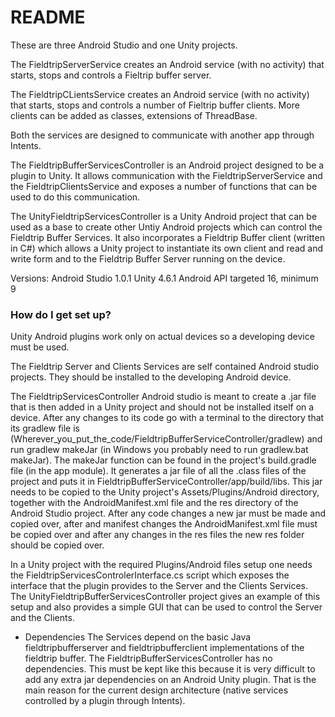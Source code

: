 # README #

These are three Android Studio and one Unity projects.

The FieldtripServerService creates an Android  service (with no activity) that starts, stops and controls a Fieltrip buffer server.

The FieldtripCLientsService creates an Android service (with no activity) that starts, stops and  controls a number of Fieltrip buffer clients. More clients can be added as classes, extensions of ThreadBase.

Both the services are designed to communicate with another app through Intents.

The FieldtripBufferServicesController is an Android project designed to be a plugin to Unity. It allows communication with the FieldtripServerService and the FieldtripClientsService and exposes a number of functions that can be used to do this communication.

The UnityFieldtripServicesController is a Unity Android project that can be used as a base to create other Untiy Android projects which can control the Fieldtrip Buffer Services. It also incorporates a Fieldtrip Buffer client (written in C#) which allows a Unity project to instantiate its own client and read and write form and to the Fieldtrip Buffer Server running on the device.      


Versions:
Android Studio 1.0.1
Unity 4.6.1
Android API targeted 16, minimum 9


### How do I get set up? ###
Unity Android plugins work only on actual devices so a developing device must be used.

The Fieldtrip Server and Clients Services are self contained Android studio projects. They should be installed to the developing Android device.

The FieldtripServicesController Android studio is meant to create a .jar file that is then added in a Unity project and should not be installed itself on a device. After any changes to its code go with a terminal to the directory that its gradlew file is (Wherever_you_put_the_code/FieldtripBufferServiceController/gradlew) and run gradlew makeJar (in Windows you probably need to run gradlew.bat makeJar). The makeJar function can be found in the project's build.gradle file (in the app module). It generates a jar file of all the .class files of the project and puts it in FieldtripBufferServiceController/app/build/libs. This jar needs to be copied to the Unity project's Assets/Plugins/Android directory, together with the AndroidManifest.xml file and the res directory of the Android Studio project. After any code changes a new jar must be made and copied over, after and manifest changes the AndroidManifest.xml file must be copied over and after any changes in the res files the new res folder should be copied over.

In a Unity project with the required Plugins/Android files setup one needs the FieldtripServicesControlerInterface.cs script which exposes the interface that the plugin provides to the Server and the Clients Services.
The UnityFieldtripBufferServicesController project gives an example of this setup and also provides a simple GUI that can be used to control the Server and the Clients.


* Dependencies
The Services depend on the basic Java  fieldtripbufferserver and fieldtripbufferclient implementations of the fieldtrip buffer.
The FieldtripBufferServicesController has no dependencies. This must be kept like this because it is very difficult to add any extra jar dependencies on an Android Unity plugin. That is the main reason for the current design architecture (native services controlled by a plugin through Intents).


